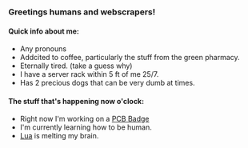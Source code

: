 ### Greetings humans and webscrapers!

#### Quick info about me:
- Any pronouns
- Addcited to coffee, particularly the stuff from the green pharmacy.
- Eternally tired. (take a guess why)
- I have a server rack within 5 ft of me 25/7.
- Has 2 precious dogs that can be very dumb at times.

#### The stuff that's happening now o'clock:
- Right now I'm working on a [PCB Badge](https://github.com/Maculos/badge)
- I'm currently learning how to be human.
- [Lua](https://www.lua.org/) is melting my brain.
<!--I need help with everything.-->

<!--
### How to contact me:
- [My Site] (https://placeholder-while-i-get-the-domain.com)
- placeholderemail@example.com
- 000-000-0000
-->
